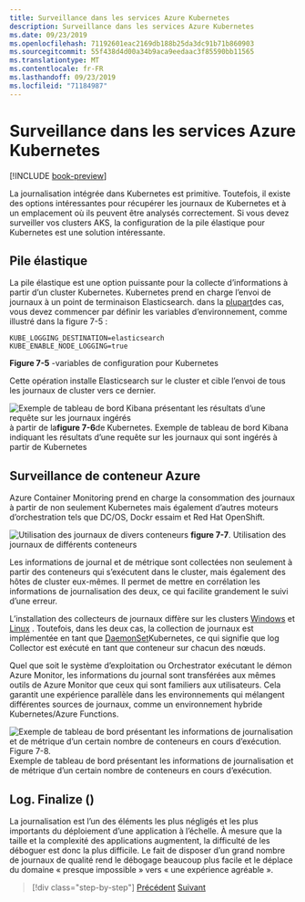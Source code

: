 ```yaml
---
title: Surveillance dans les services Azure Kubernetes
description: Surveillance dans les services Azure Kubernetes
ms.date: 09/23/2019
ms.openlocfilehash: 71192601eac2169db188b25da3dc91b71b860903
ms.sourcegitcommit: 55f438d4d00a34b9aca9eedaac3f85590bb11565
ms.translationtype: MT
ms.contentlocale: fr-FR
ms.lasthandoff: 09/23/2019
ms.locfileid: "71184987"
---
```

# <a name="monitoring-in-azure-kubernetes-services"></a>Surveillance dans les services Azure Kubernetes

[!INCLUDE [book-preview](../../../includes/book-preview.md)]

La journalisation intégrée dans Kubernetes est primitive. Toutefois, il existe des options intéressantes pour récupérer les journaux de Kubernetes et à un emplacement où ils peuvent être analysés correctement. Si vous devez surveiller vos clusters AKS, la configuration de la pile élastique pour Kubernetes est une solution intéressante.

## <a name="elastic-stack"></a>Pile élastique

La pile élastique est une option puissante pour la collecte d’informations à partir d’un cluster Kubernetes. Kubernetes prend en charge l’envoi de journaux à un point de terminaison Elasticsearch. dans la [plupart](https://kubernetes.io/docs/tasks/debug-application-cluster/logging-elasticsearch-kibana/)des cas, vous devez commencer par définir les variables d’environnement, comme illustré dans la figure 7-5 :

```kubernetes
KUBE_LOGGING_DESTINATION=elasticsearch
KUBE_ENABLE_NODE_LOGGING=true
```

**Figure 7-5** -variables de configuration pour Kubernetes

Cette opération installe Elasticsearch sur le cluster et cible l’envoi de tous les journaux de cluster vers ce dernier.

![Exemple de tableau de bord Kibana présentant les résultats d’une requête sur les journaux ingérés](./media/kibana-dashboard.png)
à partir de la**figure 7-6**de Kubernetes. Exemple de tableau de bord Kibana indiquant les résultats d’une requête sur les journaux qui sont ingérés à partir de Kubernetes

## <a name="azure-container-monitoring"></a>Surveillance de conteneur Azure

Azure Container Monitoring prend en charge la consommation des journaux à partir de non seulement Kubernetes mais également d’autres moteurs d’orchestration tels que DC/OS, Dockr essaim et Red Hat OpenShift.

![Utilisation des journaux de divers conteneurs](./media/containers-diagram.png)
**figure 7-7**.  Utilisation des journaux de différents conteneurs

Les informations de journal et de métrique sont collectées non seulement à partir des conteneurs qui s’exécutent dans le cluster, mais également des hôtes de cluster eux-mêmes. Il permet de mettre en corrélation les informations de journalisation des deux, ce qui facilite grandement le suivi d’une erreur.

L’installation des collecteurs de journaux diffère sur les clusters [Windows](https://docs.microsoft.com/azure/azure-monitor/insights/containers#configure-a-log-analytics-windows-agent-for-kubernetes) et [Linux](https://docs.microsoft.com/azure/azure-monitor/insights/containers#configure-a-log-analytics-linux-agent-for-kubernetes) . Toutefois, dans les deux cas, la collection de journaux est implémentée en tant que [DaemonSet](https://kubernetes.io/docs/concepts/workloads/controllers/daemonset/)Kubernetes, ce qui signifie que log Collector est exécuté en tant que conteneur sur chacun des nœuds.

Quel que soit le système d’exploitation ou Orchestrator exécutant le démon Azure Monitor, les informations du journal sont transférées aux mêmes outils de Azure Monitor que ceux qui sont familiers aux utilisateurs. Cela garantit une expérience parallèle dans les environnements qui mélangent différentes sources de journaux, comme un environnement hybride Kubernetes/Azure Functions.

![Exemple de tableau de bord présentant les informations de journalisation et de métrique d’un certain nombre de conteneurs en cours d’exécution. **Figure 7-8**. ](./media/containers-dashboard.png)
 Exemple de tableau de bord présentant les informations de journalisation et de métrique d’un certain nombre de conteneurs en cours d’exécution.

## <a name="logfinalize"></a>Log. Finalize ()

La journalisation est l’un des éléments les plus négligés et les plus importants du déploiement d’une application à l’échelle. À mesure que la taille et la complexité des applications augmentent, la difficulté de les déboguer est donc la plus difficile. Le fait de disposer d’un grand nombre de journaux de qualité rend le débogage beaucoup plus facile et le déplace du domaine « presque impossible » vers « une expérience agréable ».

>[!div class="step-by-step"]
>[Précédent](logging-with-elastic-stack.md)
>[Suivant](azure-monitor.md)
